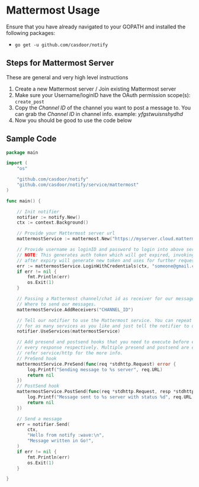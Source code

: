 # Mattermost Usage

Ensure that you have already navigated to your GOPATH and installed the following packages:

* `go get -u github.com/casdoor/notify`

## Steps for Mattermost Server

These are general and very high level instructions

1. Create a new Mattermost server / Join existing Mattermost server
2. Make sure your Username/loginID have the OAuth permission scope(s): `create_post`
3. Copy the *Channel ID* of the channel you want to post a message to. You can grab the *Channel ID* in channel info. example: *yfgstwuisnshydhd*
4. Now you should be good to use the code below

## Sample Code

```go
package main

import (
    "os"

    "github.com/casdoor/notify"
    "github.com/casdoor/notify/service/mattermost"
)

func main() {

    // Init notifier
    notifier := notify.New()
    ctx := context.Background()

    // Provide your Mattermost server url
    mattermostService := mattermost.New("https://myserver.cloud.mattermost.com")

    // Provide username as loginID and password to login into above server.
    // NOTE: This generates auth token which will get expired, invoking this method again
    // after expiry will generate new token and uses for further requests.
    err := mattermostService.LoginWithCredentials(ctx, "someone@gmail.com", "somepassword")
    if err != nil {
        fmt.Println(err)
        os.Exit(1)
    }

    // Passing a Mattermost channel/chat id as receiver for our messages.
    // Where to send our messages.
    mattermostService.AddReceivers("CHANNEL_ID")

    // Tell our notifier to use the Mattermost service. You can repeat the above process
    // for as many services as you like and just tell the notifier to use them.
    notifier.UseServices(mattermostService)

    // Add presend and postsend hooks that you need to execute before every requests and after
    // every response respectively. Multiple presend and postsend are executed in the order defined here.
    // refer service/http for the more info.
    // PreSend hook
    mattermostService.PreSend(func(req *stdhttp.Request) error {
        log.Printf("Sending message to %s server", req.URL)
        return nil
    })
    // PostSend hook
    mattermostService.PostSend(func(req *stdhttp.Request, resp *stdhttp.Response) error {
        log.Printf("Message sent to %s server with status %d", req.URL, resp.StatusCode)
        return nil
    })

    // Send a message
    err = notifier.Send(
        ctx,
        "Hello from notify :wave:\n",
        "Message written in Go!",
    )
    if err != nil {
        fmt.Println(err)
        os.Exit(1)
    }

}
```
